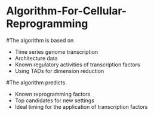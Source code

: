 # Algorithm-For-Cellular-Reprogramming

#The algorithm is based on  
 - Time series genome transcription
 - Architecture data 
 - Known regulatory activities of transcription factors 
 - Using TADs for dimension reduction 

#The algorithm predicts  
 - Known reprogramming factors  
 - Top candidates for new settings  
 - Ideal timing for the application of transcription factors 
